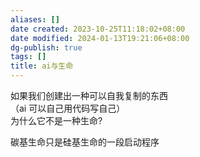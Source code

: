 ```yaml
---
aliases: []
date created: 2023-10-25T11:18:02+08:00
date modified: 2024-01-13T19:21:06+08:00
dg-publish: true
tags: []
title: ai与生命
---
```


如果我们创建出一种可以自我复制的东西  
（ai 可以自己用代码写自己）  
为什么它不是一种生命?

 碳基生命只是硅基生命的一段启动程序